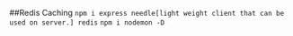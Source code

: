 ##Redis Caching
`npm i express needle[light weight client that can be used on server.] redis`
`npm i nodemon -D `
